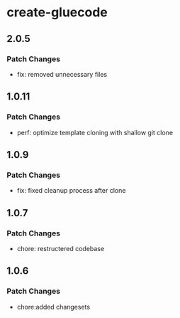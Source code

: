 # create-gluecode

## 2.0.5

### Patch Changes

- fix: removed unnecessary files

## 1.0.11

### Patch Changes

- perf: optimize template cloning with shallow git clone

## 1.0.9

### Patch Changes

- fix: fixed cleanup process after clone

## 1.0.7

### Patch Changes

- chore: restructered codebase

## 1.0.6

### Patch Changes

- chore:added changesets
